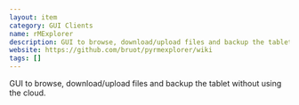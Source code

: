 ```yaml
---
layout: item
category: GUI Clients
name: rMExplorer
description: GUI to browse, download/upload files and backup the tablet without using the cloud.
website: https://github.com/bruot/pyrmexplorer/wiki
tags: []
---
```


GUI to browse, download/upload files and backup the tablet without using the cloud.
